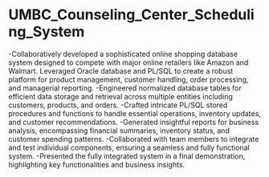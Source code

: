 # UMBC_Counseling_Center_Scheduling_System

-Collaboratively developed a sophisticated online shopping database system designed to compete with major online retailers like Amazon and Walmart. Leveraged Oracle database and PL/SQL to create a robust platform for product management, customer handling, order processing, and managerial reporting.
-Engineered normalized database tables for efficient data storage and retrieval across multiple entities including customers, products, and orders.
-Crafted intricate PL/SQL stored procedures and functions to handle essential operations, inventory updates, and customer recommendations.
-Generated insightful reports for business analysis, encompassing financial summaries, inventory status, and customer spending patterns.
-Collaborated with team members to integrate and test individual components, ensuring a seamless and fully functional system.
-Presented the fully integrated system in a final demonstration, highlighting key functionalities and business insights.
